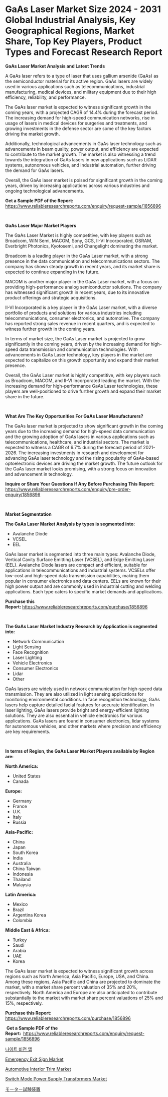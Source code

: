<p><h1>GaAs Laser Market Size 2024 - 2031 Global Industrial Analysis, Key Geographical Regions, Market Share, Top Key Players, Product Types and Forecast Research Report</h1></p><p><strong>GaAs Laser Market Analysis and Latest Trends</strong></p>
<p><p>A GaAs laser refers to a type of laser that uses gallium arsenide (GaAs) as the semiconductor material for its active region. GaAs lasers are widely used in various applications such as telecommunications, industrial manufacturing, medical devices, and military equipment due to their high efficiency, reliability, and performance.</p><p>The GaAs laser market is expected to witness significant growth in the coming years, with a projected CAGR of 14.4% during the forecast period. The increasing demand for high-speed communication networks, rise in usage of lasers in medical devices for surgeries and treatments, and growing investments in the defense sector are some of the key factors driving the market growth.</p><p>Additionally, technological advancements in GaAs laser technology such as advancements in beam quality, power output, and efficiency are expected to contribute to the market growth. The market is also witnessing a trend towards the integration of GaAs lasers in new applications such as LiDAR systems, autonomous vehicles, and industrial automation, further driving the demand for GaAs lasers.</p><p>Overall, the GaAs laser market is poised for significant growth in the coming years, driven by increasing applications across various industries and ongoing technological advancements.</p></p>
<p><strong>Get a Sample PDF of the Report:&nbsp;</strong> <a href="https://www.reliableresearchreports.com/enquiry/request-sample/1856896">https://www.reliableresearchreports.com/enquiry/request-sample/1856896</a></p>
<p>&nbsp;</p>
<p><strong>GaAs Laser Major Market Players</strong></p>
<p><p>The GaAs Laser Market is highly competitive, with key players such as Broadcom, WIN Semi, MACOM, Sony, GCS, II-VI Incorporated, OSRAM, Everbright Photonics, Kyotosemi, and Changelight dominating the market.</p><p>Broadcom is a leading player in the GaAs Laser market, with a strong presence in the data communication and telecommunications sectors. The company has shown steady growth in recent years, and its market share is expected to continue expanding in the future.</p><p>MACOM is another major player in the GaAs Laser market, with a focus on providing high-performance analog semiconductor solutions. The company has witnessed significant growth in recent years, due to its innovative product offerings and strategic acquisitions.</p><p>II-VI Incorporated is a key player in the GaAs Laser market, with a diverse portfolio of products and solutions for various industries including telecommunications, consumer electronics, and automotive. The company has reported strong sales revenue in recent quarters, and is expected to witness further growth in the coming years.</p><p>In terms of market size, the GaAs Laser market is projected to grow significantly in the coming years, driven by the increasing demand for high-speed data transmission and communication technologies. With advancements in GaAs Laser technology, key players in the market are expected to capitalize on this growth opportunity and expand their market presence.</p><p>Overall, the GaAs Laser market is highly competitive, with key players such as Broadcom, MACOM, and II-VI Incorporated leading the market. With the increasing demand for high-performance GaAs Laser technologies, these players are well-positioned to drive further growth and expand their market share in the future.</p></p>
<p>&nbsp;</p>
<p><strong>What Are The Key Opportunities For GaAs Laser Manufacturers?</strong></p>
<p><p>The GaAs laser market is projected to show significant growth in the coming years due to the increasing demand for high-speed data communication and the growing adoption of GaAs lasers in various applications such as telecommunications, healthcare, and industrial sectors. The market is expected to witness a CAGR of 6.7% during the forecast period of 2021-2026. The increasing investments in research and development for advancing GaAs laser technology and the rising popularity of GaAs-based optoelectronic devices are driving the market growth. The future outlook for the GaAs laser market looks promising, with a strong focus on innovation and advancement in technology.</p></p>
<p><strong>Inquire or Share Your Questions If Any Before Purchasing This Report:</strong> <a href="https://www.reliableresearchreports.com/enquiry/pre-order-enquiry/1856896">https://www.reliableresearchreports.com/enquiry/pre-order-enquiry/1856896</a></p>
<p>&nbsp;</p>
<p><strong>Market Segmentation</strong></p>
<p><strong>The GaAs Laser Market Analysis by types is segmented into:</strong></p>
<p><ul><li>Avalanche Diode</li><li>VCSEL</li><li>EEL</li></ul></p>
<p><p>GaAs laser market is segmented into three main types: Avalanche Diode, Vertical Cavity Surface Emitting Laser (VCSEL), and Edge Emitting Laser (EEL). Avalanche Diode lasers are compact and efficient, suitable for applications in telecommunications and industrial systems. VCSELs offer low-cost and high-speed data transmission capabilities, making them popular in consumer electronics and data centers. EELs are known for their high power output and are commonly used in industrial cutting and welding applications. Each type caters to specific market demands and applications.</p></p>
<p><strong>Purchase this Report:&nbsp;</strong><a href="https://www.reliableresearchreports.com/purchase/1856896">https://www.reliableresearchreports.com/purchase/1856896</a></p>
<p>&nbsp;</p>
<p><strong>The GaAs Laser Market Industry Research by Application is segmented into:</strong></p>
<p><ul><li>Network Communication</li><li>Light Sensing</li><li>Face Recognition</li><li>Laser Lighting</li><li>Vehicle Electronics</li><li>Consumer Electronics</li><li>Lidar</li><li>Other</li></ul></p>
<p><p>GaAs lasers are widely used in network communication for high-speed data transmission. They are also utilized in light sensing applications for monitoring environmental conditions. In face recognition technology, GaAs lasers help capture detailed facial features for accurate identification. In laser lighting, GaAs lasers provide bright and energy-efficient lighting solutions. They are also essential in vehicle electronics for various applications. GaAs lasers are found in consumer electronics, lidar systems for autonomous vehicles, and other markets where precision and efficiency are key requirements.</p></p>
<p>&nbsp;</p>
<p><strong>In terms of Region, the GaAs Laser Market Players available by Region are:</strong></p>
<p>
    <p> <strong> North America: </strong>
        <ul>
            <li>United States</li>
            <li>Canada</li>
        </ul>
        </p> 
    <p> <strong> Europe: </strong>
        <ul>
            <li>Germany</li>
            <li>France</li>
            <li>U.K.</li>
            <li>Italy</li>
            <li>Russia</li>
        </ul>
        </p> 
    <p> <strong> Asia-Pacific: </strong>
        <ul>
            <li>China</li>
            <li>Japan</li>
            <li>South Korea</li>
            <li>India</li>
            <li>Australia</li>
            <li>China Taiwan</li>
            <li>Indonesia</li>
            <li>Thailand</li>
            <li>Malaysia</li>
        </ul>
        </p> 
    <p> <strong> Latin America: </strong>
        <ul>
            <li>Mexico</li>
            <li>Brazil</li>
            <li>Argentina Korea</li>
            <li>Colombia</li>
        </ul>
        </p> 
    <p> <strong> Middle East & Africa: </strong>
        <ul>
            <li>Turkey</li>
            <li>Saudi</li>
            <li>Arabia</li>
            <li>UAE</li>
            <li>Korea</li>
        </ul>
    </p>
    </p>
<p><p>The GaAs laser market is expected to witness significant growth across regions such as North America, Asia Pacific, Europe, USA, and China. Among these regions, Asia Pacific and China are projected to dominate the market, with a market share percent valuation of 35% and 20%, respectively. North America and Europe are also anticipated to contribute substantially to the market with market share percent valuations of 25% and 15%, respectively.</p></p>
<p><strong>Purchase this Report: </strong><a href="https://www.reliableresearchreports.com/purchase/1856896">https://www.reliableresearchreports.com/purchase/1856896</a></p>
<p>&nbsp;<strong>Get a Sample PDF of the Report:&nbsp;&nbsp;</strong><a href="https://www.reliableresearchreports.com/enquiry/request-sample/1856896">https://www.reliableresearchreports.com/enquiry/request-sample/1856896</a></p>
<p><strong></strong></p>
<p><p><a href="https://github.com/rsg307664904/Market-Research-Report-List-1/blob/main/22670149657.md">나이트 비전 앱</a></p><p><a href="https://github.com/Glendatilghmankmgz0rbhwpy/Market-Research-Report-List-1/blob/main/emergency-exit-sign-market.md">Emergency Exit Sign Market</a></p><p><a href="https://issuu.com/reportprime-2/docs/automotive-interior-trim-market-size-2030.pptx">Automotive Interior Trim Market</a></p><p><a href="https://github.com/BryceTownsendr/Market-Research-Report-List-4/blob/main/switch-mode-power-supply-transformers-market.md">Switch Mode Power Supply Transformers Market</a></p><p><a href="https://github.com/ddwcuskozol07187/Market-Research-Report-List-1/blob/main/145829510411.md">モーター試験装置</a></p></p>